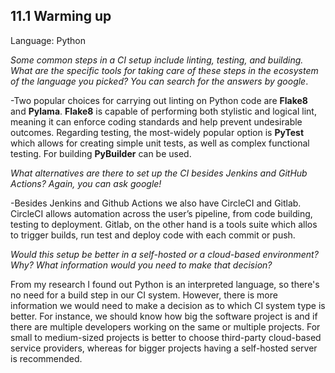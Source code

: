 ## 11.1 Warming up
Language: Python

_Some common steps in a CI setup include linting, testing, and building. What are the specific tools for taking care of these steps in the ecosystem of the language you picked? You can search for the answers by google_.

-Two popular choices for carrying out linting on Python code are **Flake8** and **Pylama**. **Flake8** is capable of performing both stylistic and logical lint, meaning it can enforce coding standards and help prevent undesirable outcomes. Regarding testing, the most-widely popular option is **PyTest** which allows for creating simple unit tests, as well as complex functional testing. For building **PyBuilder** can be used.

_What alternatives are there to set up the CI besides Jenkins and GitHub Actions? Again, you can ask google!_

-Besides Jenkins and Github Actions we also have CircleCI and Gitlab. CircleCI allows automation across the user’s pipeline, from code building, testing to deployment. Gitlab, on the other hand is a tools suite which allos to trigger builds, run test and deploy code with each commit or push.

_Would this setup be better in a self-hosted or a cloud-based environment? Why? What information would you need to make that decision?_

From my research I found out Python is an interpreted language, so there's no need for a build step in our CI system. However, there is more information we would need to make a decision as to which CI system type is better. For instance, we should know how big the software project is and if there are multiple developers working on the same or multiple projects. For small to medium-sized projects is better to choose third-party cloud-based service providers, whereas for bigger projects having a self-hosted server is recommended.